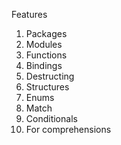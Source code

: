 Features

1. Packages
2. Modules
3. Functions
4. Bindings
5. Destructing
6. Structures
7. Enums
8. Match
9. Conditionals
10. For comprehensions
